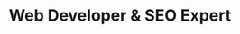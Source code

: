 ---
description: I'm an Artificial Intelligence and Data Analytics student who appens
  to be a Web Developer enthusiast
email: alexbuffa22+st@gmail.com
linkedin: https://www.linkedin.com/in/alexandro-buffa/
name: Alex Buffa
team:
- Tech
title: Web Developer & SEO Expert
---